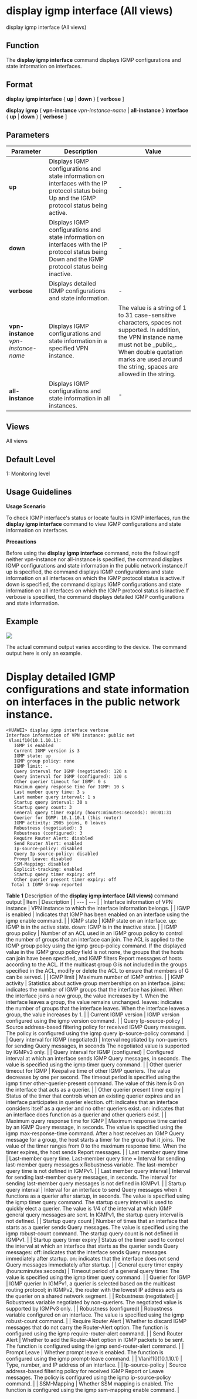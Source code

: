display igmp interface (All views)
==================================

display igmp interface (All views)

Function
--------



The **display igmp interface** command displays IGMP configurations and state information on interfaces.




Format
------

**display igmp interface** { **up** | **down** } [ **verbose** ]

**display igmp** { **vpn-instance** *vpn-instance-name* | **all-instance** } **interface** { **up** | **down** } [ **verbose** ]


Parameters
----------

| Parameter | Description | Value |
| --- | --- | --- |
| **up** | Displays IGMP configurations and state information on interfaces with the IP protocol status being Up and the IGMP protocol status being active. | - |
| **down** | Displays IGMP configurations and state information on interfaces with the IP protocol status being Down and the IGMP protocol status being inactive. | - |
| **verbose** | Displays detailed IGMP configurations and state information. | - |
| **vpn-instance** *vpn-instance-name* | Displays IGMP configurations and state information in a specified VPN instance. | The value is a string of 1 to 31 case-sensitive characters, spaces not supported. In addition, the VPN instance name must not be \_public\_. When double quotation marks are used around the string, spaces are allowed in the string. |
| **all-instance** | Displays IGMP configurations and state information in all instances. | - |



Views
-----

All views


Default Level
-------------

1: Monitoring level


Usage Guidelines
----------------

**Usage Scenario**

To check IGMP interface's status or locate faults in IGMP interfaces, run the **display igmp interface** command to view IGMP configurations and state information on interfaces.

**Precautions**

Before using the **display igmp interface** command, note the following:If neither vpn-instance nor all-instance is specified, the command displays IGMP configurations and state information in the public network instance.If up is specified, the command displays IGMP configurations and state information on all interfaces on which the IGMP protocol status is active.If down is specified, the command displays IGMP configurations and state information on all interfaces on which the IGMP protocol status is inactive.If verbose is specified, the command displays detailed IGMP configurations and state information.


Example
-------

![](../public_sys-resources/note_3.0-en-us.png) 

The actual command output varies according to the device. The command output here is only an example.


# Display detailed IGMP configurations and state information on interfaces in the public network instance.
```
<HUAWEI> display igmp interface verbose
Interface information of VPN instance: public net
 Vlanif10(10.1.10.1):
   IGMP is enabled
   Current IGMP version is 3
   IGMP state: up
   IGMP group policy: none
   IGMP limit: -
   Query interval for IGMP (negotiated): 120 s
   Query interval for IGMP (configured): 120 s
   Other querier timeout for IGMP: 0 s
   Maximum query response time for IGMP: 10 s
   Last member query time: 3 s
   Last member query interval: 1 s
   Startup query interval: 30 s
   Startup query count: 3
   General query timer expiry (hours:minutes:seconds): 00:01:31
   Querier for IGMP: 10.1.10.1 (this router)
   IGMP activity: 2905 joins, 0 leaves
   Robustness (negotiated): 3
   Robustness (configured): 3
   Require Router Alert: disabled
   Send Router Alert: enabled
   Ip-source-policy: disabled
   Query Ip-source-policy: disabled
   Prompt Leave: disabled
   SSM-Mapping: disabled
   Explicit-tracking: enabled
   Startup query timer expiry: off
   Other querier present timer expiry: off
  Total 1 IGMP Group reported

```

**Table 1** Description of the **display igmp interface (All views)** command output
| Item | Description |
| --- | --- |
| Interface information of VPN instance | VPN instance to which the interface information belongs. |
| IGMP is enabled | Indicates that IGMP has been enabled on an interface using the igmp enable command. |
| IGMP state | IGMP state on an interface.  up: IGMP is in the active state.  down: IGMP is in the inactive state. |
| IGMP group policy | Number of an ACL used in an IGMP group policy to control the number of groups that an interface can join.  The ACL is applied to the IGMP group policy using the igmp group-policy command.  If the displayed value in the IGMP group policy field is not none, the groups that the hosts can join have been specified, and IGMP filters Report messages of hosts according to the ACL. If the multicast group G is not included in the groups specified in the ACL, modify or delete the ACL to ensure that members of G can be served. |
| IGMP limit | Maximum number of IGMP entries. |
| IGMP activity | Statistics about active group memberships on an interface.  joins: indicates the number of IGMP groups that the interface has joined. When the interface joins a new group, the value increases by 1. When the interface leaves a group, the value remains unchanged.  leaves: indicates the number of groups that the interface leaves. When the interface leaves a group, the value increases by 1. |
| Current IGMP version | IGMP version configured using the igmp version command. |
| Query Ip-source-policy | Source address-based filtering policy for received IGMP Query messages.  The policy is configured using the igmp query ip-source-policy command. |
| Query interval for IGMP (negotiated) | Interval negotiated by non-queriers for sending Query messages, in seconds The negotiated value is supported by IGMPv3 only. |
| Query interval for IGMP (configured) | Configured interval at which an interface sends IGMP Query messages, in seconds. The value is specified using the igmp timer query command. |
| Other querier timeout for IGMP | Keepalive time of other IGMP queriers.  The value decreases by one per second. The timeout period is specified using the igmp timer other-querier-present command. The value of this item is 0 on the interface that acts as a querier. |
| Other querier present timer expiry | Status of the timer that controls when an existing querier expires and an interface participates in querier election.  off: indicates that an interface considers itself as a querier and no other queriers exist.  on: indicates that an interface does function as a querier and other queriers exist. |
| Maximum query response time for IGMP | Maximum response time carried by an IGMP Query message, in seconds.  The value is specified using the igmp max-response-time command. After a host receives an IGMP Query message for a group, the host starts a timer for the group that it joins. The value of the timer ranges from 0 to the maximum response time. When the timer expires, the host sends Report messages. |
| Last member query time | Last-member query time.  Last-member query time = Interval for sending last-member query messages x Robustness variable. The last-member query time is not defined in IGMPv1. |
| Last member query interval | Interval for sending last-member query messages, in seconds.  The interval for sending last-member query messages is not defined in IGMPv1. |
| Startup query interval | Interval for an interface to send Query messages when it functions as a querier after startup, in seconds.  The value is specified using the igmp timer query command. The startup query interval is used to quickly elect a querier. The value is 1/4 of the interval at which IGMP general query messages are sent. In IGMPv1, the startup query interval is not defined. |
| Startup query count | Number of times that an interface that starts as a querier sends Query messages.  The value is specified using the igmp robust-count command. The startup query count is not defined in IGMPv1. |
| Startup query timer expiry | Status of the timer used to control the interval at which an interface that starts as the querier sends Query messages:  off: indicates that the interface sends Query messages immediately after startup.  on: indicates that the interface does not send Query messages immediately after startup. |
| General query timer expiry (hours:minutes:seconds) | Timeout period of a general query timer. The value is specified using the igmp timer query command. |
| Querier for IGMP | IGMP querier In IGMPv1, a querier is selected based on the multicast routing protocol; in IGMPv2, the router with the lowest IP address acts as the querier on a shared network segment. |
| Robustness (negotiated) | Robustness variable negotiated by non-queriers.  The negotiated value is supported by IGMPv3 only. |
| Robustness (configured) | Robustness variable configured on an interface.  The value is specified using the igmp robust-count command. |
| Require Router Alert | Whether to discard IGMP messages that do not carry the Router-Alert option.  The function is configured using the igmp require-router-alert command. |
| Send Router Alert | Whether to add the Router-Alert option in IGMP packets to be sent.  The function is configured using the igmp send-router-alert command. |
| Prompt Leave | Whether prompt leave is enabled. The function is configured using the igmp prompt-leave command. |
| Vlanif10(10.1.10.1) | Type, number, and IP address of an interface. |
| Ip-source-policy | Source address-based filtering policy for received IGMP Report or Leave messages.  The policy is configured using the igmp ip-source-policy command. |
| SSM-Mapping | Whether SSM mapping is enabled. The function is configured using the igmp ssm-mapping enable command. |